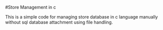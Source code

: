 #Store Management in c


This is a simple code for managing store database in c language manually 
without sql database attachment using file handling.
